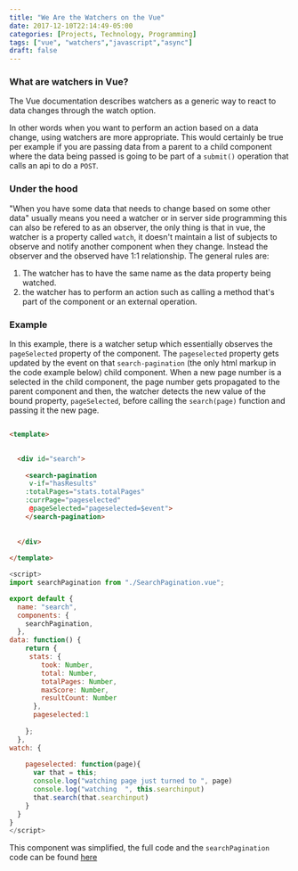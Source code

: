 ```yaml
---
title: "We Are the Watchers on the Vue"
date: 2017-12-10T22:14:49-05:00
categories: [Projects, Technology, Programming]
tags: ["vue", "watchers","javascript","async"]
draft: false
---
```


### What are watchers in Vue?
The Vue documentation describes watchers as a generic way to react to data changes through the watch option.

In other words when you want to perform an action based on a data change, using watchers are more appropriate. This would certainly be true per example if you are passing data from a parent to a child component where the data being passed is going to be part of a `submit()` operation that calls an api to do a `POST`.

### Under the hood
"When you have some data that needs to change based on some other data" usually means you need a watcher or in server side programming this can also be refered to as an observer, the only thing is that in vue, the watcher is a property called `watch`, it doesn't maintain a list of subjects to observe and  notify another component when they change. Instead the observer and the observed have 1:1 relationship. The general rules are:

1. The watcher has to have the same name as the data property being watched.
2. the watcher has to perform an action such as calling a method that's part of the component or an external operation.

### Example
In this example, there is a watcher setup which essentially observes the `pageSelected` property of the component. The `pageselected` property gets updated by the event  on that `search-pagination` (the only html markup in the code example below) child component. When a new page number is a selected in the child component, the page number gets propagated to the parent component and then, the watcher detects the new value of the bound property, `pageSelected`,  before calling the `search(page)` function and passing it the new page.

```html

<template>

   
  <div id="search">
    
    <search-pagination 
     v-if="hasResults" 
    :totalPages="stats.totalPages"
    :currPage="pageselected"
     @pageSelected="pageselected=$event">
    </search-pagination>
    
   
  </div>
  
</template>
```
```javascript
<script>
import searchPagination from "./SearchPagination.vue";

export default {
  name: "search",
  components: {
    searchPagination,
  },
data: function() {
    return {
     stats: {
        took: Number,
        total: Number,
        totalPages: Number,
        maxScore: Number,
        resultCount: Number
      },
      pageselected:1
      
    };
  },
watch: {
    
    pageselected: function(page){
      var that = this;
      console.log("watching page just turned to ", page)
      console.log("watching  ", this.searchinput)
      that.search(that.searchinput)
    }
  }
}
</script>
```
This component was simplified, the full code and the `searchPagination` code can be found [here](https://github.com/bizoton19/open-data-search-vuejs/blob/master/src/components/SearchPagination.vue)
